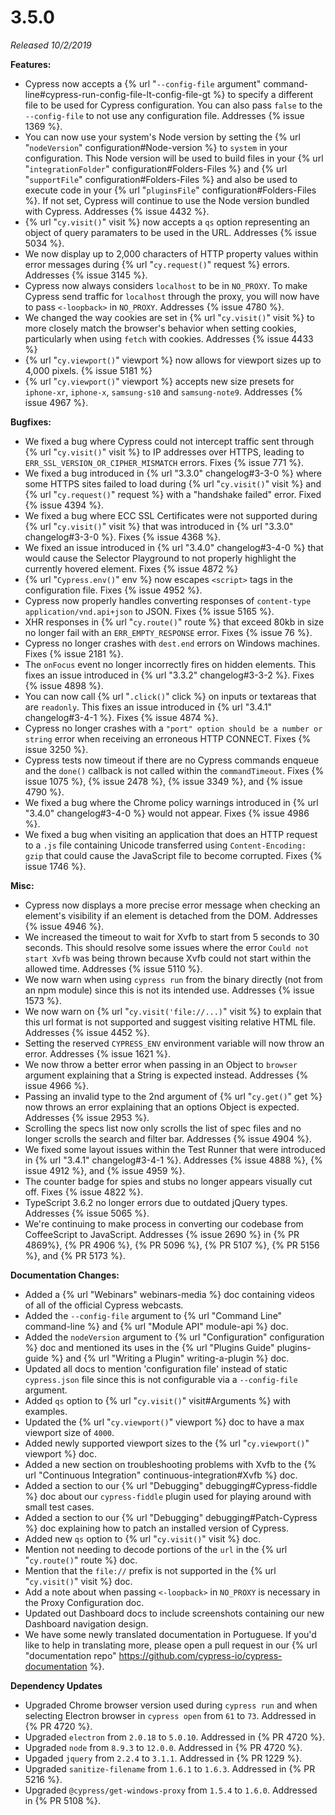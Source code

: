 # 3.5.0

*Released 10/2/2019*

**Features:**

- Cypress now accepts a {% url "`--config-file` argument" command-line#cypress-run-config-file-lt-config-file-gt %} to specify a different file to be used for Cypress configuration. You can also pass `false` to the `--config-file` to not use any configuration file. Addresses {% issue 1369 %}.
- You can now use your system's Node version by setting the {% url "`nodeVersion`" configuration#Node-version %} to `system` in your configuration. This Node version will be used to build files in your {% url "`integrationFolder`" configuration#Folders-Files %} and {% url "`supportFile`"  configuration#Folders-Files %} and also be used to execute code in your {% url "`pluginsFile`"  configuration#Folders-Files %}. If not set, Cypress will continue to use the Node version bundled with Cypress. Addresses {% issue 4432 %}.
- {% url "`cy.visit()`" visit %} now accepts a `qs` option representing an object of query paramaters to be used in the URL. Addresses {% issue 5034 %}.
- We now display up to 2,000 characters of HTTP property values within error messages during {% url "`cy.request()`" request %} errors. Addresses {% issue 3145 %}.
- Cypress now always considers `localhost` to be in `NO_PROXY`. To make Cypress send traffic for `localhost` through the proxy, you will now have to pass `<-loopback>` in `NO_PROXY`. Addresses {% issue 4780 %}.
- We changed the way cookies are set in {% url "`cy.visit()`" visit %} to more closely match the browser's  behavior when setting cookies, particularly when using `fetch` with cookies. Addresses {% issue 4433 %}
- {% url "`cy.viewport()`" viewport %} now allows for viewport sizes up to 4,000 pixels. {% issue 5181 %}
- {% url "`cy.viewport()`" viewport %} accepts new size presets for `iphone-xr`, `iphone-x`, `samsung-s10` and `samsung-note9`. Addresses {% issue 4967 %}.

**Bugfixes:**

- We fixed a bug where Cypress could not intercept traffic sent through {% url "`cy.visit()`" visit %} to IP addresses over HTTPS, leading to `ERR_SSL_VERSION_OR_CIPHER_MISMATCH` errors. Fixes {% issue 771 %}.
- We fixed a bug introduced in {% url "3.3.0" changelog#3-3-0 %} where some HTTPS sites failed to load during {% url "`cy.visit()`" visit %} and {% url "`cy.request()`" request %} with a "handshake failed" error. Fixed {% issue 4394 %}.
- We fixed a bug where ECC SSL Certificates were not supported during {% url "`cy.visit()`" visit %} that was introduced in {% url "3.3.0" changelog#3-3-0 %}. Fixes {% issue 4368 %}.
- We fixed an issue introduced in {% url "3.4.0" changelog#3-4-0 %} that would cause the Selector Playground to not properly highlight the currently hovered element. Fixes {% issue 4872 %}
- {% url "`Cypress.env()`" env %} now escapes `<script>` tags in the configuration file. Fixes {% issue 4952 %}.
- Cypress now properly handles converting responses of `content-type` `application/vnd.api+json` to JSON. Fixes {% issue 5165 %}.
- XHR responses in {% url "`cy.route()`" route %} that exceed 80kb in size no longer fail with an `ERR_EMPTY_RESPONSE` error. Fixes {% issue 76 %}.
- Cypress no longer crashes with `dest.end` errors on Windows machines. Fixes {% issue 2181 %}.
- The `onFocus` event no longer incorrectly fires on hidden elements. This fixes an issue introduced in {% url "3.3.2" changelog#3-3-2 %}. Fixes {% issue 4898 %}.
- You can now call {% url "`.click()`" click %} on inputs or textareas that are `readonly`. This fixes an issue introduced in {% url "3.4.1" changelog#3-4-1 %}. Fixes {% issue 4874 %}.
- Cypress no longer crashes with a `"port" option should be a number or string` error when receiving an erroneous HTTP CONNECT. Fixes {% issue 3250 %}.
- Cypress tests now timeout if there are no Cypress commands enqueue and the `done()` callback is not called within the `commandTimeout`. Fixes {% issue 1075 %}, {% issue 2478 %}, {% issue 3349 %}, and {% issue 4790 %}.
- We fixed a bug where the Chrome policy warnings introduced in {% url "3.4.0" changelog#3-4-0 %} would not appear. Fixes {% issue 4986 %}.
- We fixed a bug when visiting an application that does an HTTP request to a `.js` file containing Unicode transferred using `Content-Encoding: gzip` that could cause the JavaScript file to become corrupted. Fixes {% issue 1746 %}.

**Misc:**

- Cypress now displays a more precise error message when checking an element's visibility if an element is detached from the DOM. Addresses {% issue 4946 %}.
- We increased the timeout to wait for Xvfb to start from 5 seconds to 30 seconds. This should resolve some issues where the error `Could not start Xvfb` was being thrown because Xvfb could not start within the allowed time. Addresses {% issue 5110 %}.
- We now warn when using `cypress run` from the binary directly (not from an npm module) since this is not its intended use. Addresses {% issue 1573 %}.
- We now warn on {% url "`cy.visit('file://...)`" visit %} to explain that this url format is not supported and suggest visiting relative HTML file. Addresses {% issue 4452 %}.
- Setting the reserved `CYPRESS_ENV` environment variable will now throw an error. Addresses {% issue 1621 %}.
- We now throw a better error when passing in an Object to `browser` argument explaining that a String is expected instead. Addresses {% issue 4966 %}.
- Passing an invalid type to the 2nd argument of {% url "`cy.get()`" get %} now throws an error explaining that an options Object is expected. Addresses {% issue 2953 %}.
- Scrolling the specs list now only scrolls the list of spec files and no longer scrolls the search and filter bar. Addresses {% issue 4904 %}.
- We fixed some layout issues within the Test Runner that were introduced in {% url "3.4.1" changelog#3-4-1 %}. Addresses {% issue 4888 %}, {% issue 4912 %}, and {% issue 4959 %}.
- The counter badge for spies and stubs no longer appears visually cut off. Fixes {% issue 4822 %}.
- TypeScript 3.6.2 no longer errors due to outdated jQuery types. Addresses {% issue 5065 %}.
- We're continuing to make process in converting our codebase from CoffeeScript to JavaScript. Addresses {% issue 2690 %} in {% PR 4869%}, {% PR 4906 %}, {% PR 5096 %},  {% PR 5107 %}, {% PR 5156 %}, and {% PR 5173 %}.

**Documentation Changes:**

- Added a {% url "Webinars" webinars-media %} doc containing videos of all of the official Cypress webcasts.
- Added the `--config-file` argument to {% url "Command Line" command-line %} and {% url "Module API" module-api %} doc.
- Added the `nodeVersion` argument to {% url "Configuration" configuration %} doc and mentioned its uses in the {% url "Plugins Guide" plugins-guide %} and {% url "Writing a Plugin" writing-a-plugin %} doc.
- Updated all docs to mention 'configuration file' instead of static `cypress.json` file since this is not configurable via a `--config-file` argument.
- Added `qs` option to {% url "`cy.visit()`" visit#Arguments %} with examples.
- Updated the {% url "`cy.viewport()`" viewport %} doc to have a max viewport size of `4000`.
- Added newly supported viewport sizes to the {% url "`cy.viewport()`" viewport %} doc.
- Added a new section on troubleshooting problems with Xvfb to the {% url "Continuous Integration" continuous-integration#Xvfb %} doc.
- Added a section to our {% url "Debugging" debugging#Cypress-fiddle %} doc about our `cypress-fiddle` plugin used for playing around with small test cases.
- Added a section to our {% url "Debugging" debugging#Patch-Cypress %} doc explaining how to patch an installed version of Cypress.
- Added new `qs` option to {% url "`cy.visit()`" visit %} doc.
- Mention not needing to decode portions of the `url` in the {% url "`cy.route()`" route %} doc.
- Mention that the `file://` prefix is not supported in the {% url "`cy.visit()`" visit %} doc.
- Add a note about when passing `<-loopback>` in `NO_PROXY` is necessary in the Proxy Configuration doc.
- Updated out Dashboard docs to include screenshots containing our new Dashboard navigation design.
- We have some newly translated documentation in Portuguese. If you'd like to help in translating more, please open a pull request in our {% url "documentation repo" https://github.com/cypress-io/cypress-documentation %}.

**Dependency Updates**

- Upgraded Chrome browser version used during `cypress run` and when selecting Electron browser in `cypress open` from `61` to `73`. Addressed in {% PR 4720 %}.
- Upgraded `electron` from `2.0.18` to `5.0.10`. Addressed in {% PR 4720 %}.
- Upgraded `node` from `8.9.3` to `12.0.0`. Addressed in {% PR 4720 %}.
- Upgaded `jquery` from `2.2.4` to `3.1.1`. Addressed in {% PR 1229 %}.
- Upgraded `sanitize-filename` from `1.6.1` to `1.6.3`. Addressed in {% PR 5216 %}.
- Upgraded `@cypress/get-windows-proxy` from `1.5.4` to `1.6.0`. Addressed in {% PR 5108 %}.

